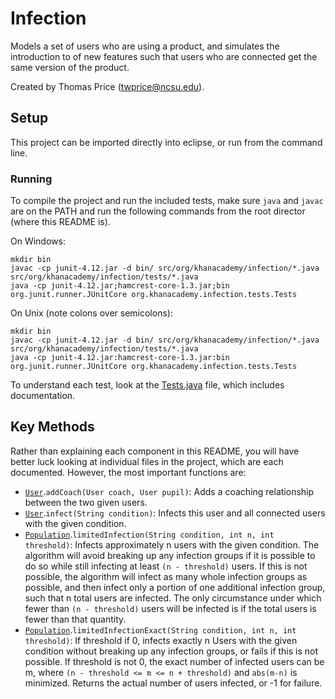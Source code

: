 Infection
=========

Models a set of users who are using a product, and simulates the introduction to of new features such that users who are connected get the same version of the product.

Created by Thomas Price (twprice@ncsu.edu).

## Setup
This project can be imported directly into eclipse, or run from the command line.

### Running
To compile the project and run the included tests, make sure `java` and `javac` are on the PATH and run the following commands from the root director (where this README is).

On Windows:

    mkdir bin
    javac -cp junit-4.12.jar -d bin/ src/org/khanacademy/infection/*.java src/org/khanacademy/infection/tests/*.java
    java -cp junit-4.12.jar;hamcrest-core-1.3.jar;bin org.junit.runner.JUnitCore org.khanacademy.infection.tests.Tests

On Unix (note colons over semicolons):

    mkdir bin
    javac -cp junit-4.12.jar -d bin/ src/org/khanacademy/infection/*.java src/org/khanacademy/infection/tests/*.java
    java -cp junit-4.12.jar:hamcrest-core-1.3.jar:bin org.junit.runner.JUnitCore org.khanacademy.infection.tests.Tests

To understand each test, look at the [Tests.java](src/org/khanacademy/infection/tests/Tests.java) file, which includes documentation.
	
## Key Methods

Rather than explaining each component in this README, you will have better luck looking at individual files in the project, which are each documented. However, the most important functions are:

* [`User`](src/org/khanacademy/infection/User.java).`addCoach(User coach, User pupil)`: Adds a coaching relationship between the two given users.
* [`User`](src/org/khanacademy/infection/User.java).`infect(String condition)`: Infects this user and all connected users with the given condition.
* [`Population`](src/org/khanacademy/infection/Population.java).`limitedInfection(String condition, int n, int threshold)`: Infects approximately n users with the given condition. The algorithm will avoid breaking up any infection groups if it is possible to do so while still infecting at least `(n - threshold)` users. If this is not possible, the algorithm will infect as many whole infection groups as possible, and then infect only a portion of one additional infection group, such that n total users are infected. The only circumstance under which fewer than `(n - threshold)` users will be infected is if the total users is fewer than that quantity.
* [`Population`](src/org/khanacademy/infection/Population.java).`limitedInfectionExact(String condition, int n, int threshold)`: If threshold if 0, infects exactly n Users with the given condition without breaking up any infection groups, or fails if this is not possible. If threshold is not 0, the exact number of infected users can be m, where `(n - threshold <= m <= n + threshold)` and `abs(m-n)` is minimized. Returns the actual number of users infected, or -1 for failure.
